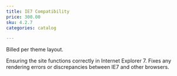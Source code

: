 ```yaml
---
title: IE7 Compatibility
price: 300.00
sku: 4.2.7
categories: catalog

---
```


Billed per theme layout.

Ensuring the site functions correctly in Internet Explorer 7. Fixes any rendering errors or discrepancies between IE7 and other browsers.

